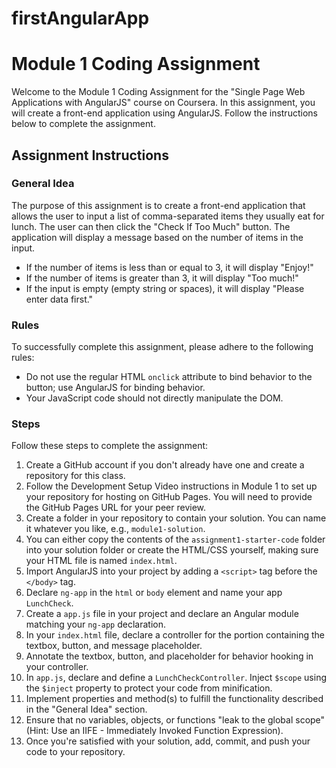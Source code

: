 # firstAngularApp
# Module 1 Coding Assignment

Welcome to the Module 1 Coding Assignment for the "Single Page Web Applications with AngularJS" course on Coursera. In this assignment, you will create a front-end application using AngularJS. Follow the instructions below to complete the assignment.

## Assignment Instructions

### General Idea
The purpose of this assignment is to create a front-end application that allows the user to input a list of comma-separated items they usually eat for lunch. The user can then click the "Check If Too Much" button. The application will display a message based on the number of items in the input.

- If the number of items is less than or equal to 3, it will display "Enjoy!"
- If the number of items is greater than 3, it will display "Too much!"
- If the input is empty (empty string or spaces), it will display "Please enter data first."

### Rules
To successfully complete this assignment, please adhere to the following rules:

- Do not use the regular HTML `onclick` attribute to bind behavior to the button; use AngularJS for binding behavior.
- Your JavaScript code should not directly manipulate the DOM.

### Steps
Follow these steps to complete the assignment:

1. Create a GitHub account if you don't already have one and create a repository for this class.
2. Follow the Development Setup Video instructions in Module 1 to set up your repository for hosting on GitHub Pages. You will need to provide the GitHub Pages URL for your peer review.
3. Create a folder in your repository to contain your solution. You can name it whatever you like, e.g., `module1-solution`.
4. You can either copy the contents of the `assignment1-starter-code` folder into your solution folder or create the HTML/CSS yourself, making sure your HTML file is named `index.html`.
5. Import AngularJS into your project by adding a `<script>` tag before the `</body>` tag.
6. Declare `ng-app` in the `html` or `body` element and name your app `LunchCheck`.
7. Create a `app.js` file in your project and declare an Angular module matching your `ng-app` declaration.
8. In your `index.html` file, declare a controller for the portion containing the textbox, button, and message placeholder.
9. Annotate the textbox, button, and placeholder for behavior hooking in your controller.
10. In `app.js`, declare and define a `LunchCheckController`. Inject `$scope` using the `$inject` property to protect your code from minification.
11. Implement properties and method(s) to fulfill the functionality described in the "General Idea" section.
12. Ensure that no variables, objects, or functions "leak to the global scope" (Hint: Use an IIFE - Immediately Invoked Function Expression).
13. Once you're satisfied with your solution, add, commit, and push your code to your repository.


